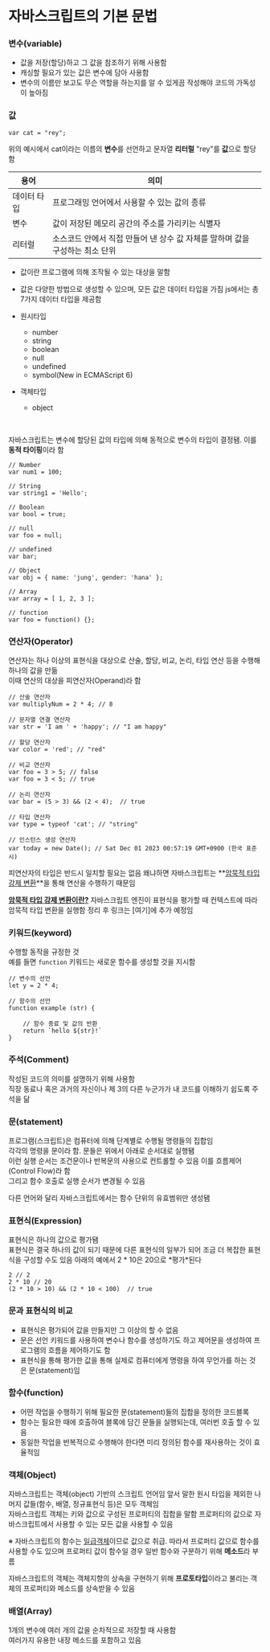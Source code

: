 # 자바스크립트의 기본 문법

### 변수(variable)

- 값을 저장(할당)하고 그 값을 참조하기 위해 사용함
- 캐싱할 필요가 있는 값은 변수에 담아 사용함
- 변수의 이름만 보고도 무슨 역할을 하는지를 알 수 있게끔 작성해야 코드의 가독성이 높아짐

### 값

```
var cat = "rey";
```

위의 예시에서 cat이라는 이름의 **변수**를 선언하고 문자열 **리터럴** "rey"를 **값**으로 할당함

| 용어        | 의미                                                                         |
| ----------- | ---------------------------------------------------------------------------- |
| 데이터 타입 | 프로그래밍 언어에서 사용할 수 있는 값의 종류                                 |
| 변수        | 값이 저장된 메모리 공간의 주소를 가리키는 식별자                             |
| 리터럴      | 소스코드 안에서 직접 만들어 낸 상수 값 자체를 말하며 값을 구성하는 최소 단위 |

- 값이란 프로그램에 의해 조작될 수 있는 대상을 말함
- 값은 다양한 방법으로 생성할 수 있으며, 모든 값은 데이터 타입을 가짐
  js에서는 총 7가지 데이터 타입을 제공함

- 원시타입

  - number
  - string
  - boolean
  - null
  - undefined
  - symbol(New in ECMAScript 6)

- 객체타입
  - object

<br>

자바스크립트는 변수에 할당된 값의 타입에 의해 동적으로 변수의 타입이 결정됌. 이를 **동적 타이핑**이라 함

```
// Number
var num1 = 100;

// String
var string1 = 'Hello';

// Boolean
var bool = true;

// null
var foo = null;

// undefined
var bar;

// Object
var obj = { name: 'jung', gender: 'hana' };

// Array
var array = [ 1, 2, 3 ];

// function
var foo = function() {};
```

### 연산자(Operator)

연산자는 하나 이상의 표현식을 대상으로 산술, 할당, 비교, 논리, 타입 연산 등을 수행해 하나의 값을 만듦<br>
이때 연산의 대상을 피연산자(Operand)라 함

```
// 산술 연산자
var multiplyNum = 2 * 4; // 8

// 문자열 연결 연산자
var str = 'I am ' + 'happy'; // "I am happy"

// 할당 연산자
var color = 'red'; // "red"

// 비교 연산자
var foo = 3 > 5; // false
var foo = 3 < 5; // true

// 논리 연산자
var bar = (5 > 3) && (2 < 4);  // true

// 타입 연산자
var type = typeof 'cat'; // "string"

// 인스턴스 생성 연산자
var today = new Date(); // Sat Dec 01 2023 00:57:19 GMT+0900 (한국 표준시)
```

피연산자의 타입은 반드시 일치할 필요는 없음
왜냐하면 자바스크립트는 **<u>암묵적 타입 강제 변환</u>**을 통해 연산을 수행하기 때문임

**<u>암묵적 타입 강제 변환이란?</u>**
자바스크립트 엔진이 표현식을 평가할 때 컨텍스트에 따라 암묵적 타입 변환을 실행함
정리 후 링크는 [여기]에 추가 예정임

### 키워드(keyword)

수행할 동작을 규정한 것<br>
예를 들면 `function` 키워드는 새로운 함수를 생성할 것을 지시함

```
// 변수의 선언
let y = 2 * 4;

// 함수의 선언
function example (str) {

    // 함수 종료 및 값의 반환
    return `hello ${str}!`
}
```

### 주석(Comment)

작성된 코드의 의미를 설명하기 위해 사용함<br>
직장 동료나 혹은 과거의 자신이나 제 3의 다른 누군가가 내 코드를 이해하기 쉽도록 주석을 닮

### 문(statement)

프로그램(스크립트)은 컴퓨터에 의해 단계별로 수행될 명령들의 집합임<br>
각각의 명령을 문이라 함. 문들은 위에서 아래로 순서대로 실행됌<br>
이런 실행 순서는 조건문이나 반복문의 사용으로 컨트롤할 수 있음 이를 흐름제어(Control Flow)라 함<br>
그리고 함수 호출로 실행 순서가 변경될 수 있음<br>

다른 언어와 달리 자바스크립트에서는 함수 단위의 유효범위만 생성됌

### 표현식(Expression)

표현식은 하나의 값으로 평가됌<br>
표현식은 결국 하나의 값이 되기 때문에 다른 표현식의 일부가 되어 조금 더 복잡한 표현식을 구성할 수도 있음
아래의 예에서 2 * 10은 20으로 *평가\*된다

```
2 // 2
2 * 10 // 20
(2 * 10 > 10) && (2 * 10 < 100)  // true
```

### 문과 표현식의 비교

- 표현식은 평가되어 값을 만들지만 그 이상의 할 수 없음<br>
- 문은 선언 키워드를 사용하여 변수나 함수를 생성하기도 하고 제어문을 생성하여 프로그램의 흐름을 제어하기도 함
- 표현식을 통해 평가한 값을 통해 실제로 컴퓨터에게 명령을 하여 무언가를 하는 것은 문(statement)임

### 함수(function)

- 어떤 작업을 수행하기 위해 필요한 문(statement)들의 집합을 정의한 코드블록
- 함수는 필요한 때에 호출하여 블록에 담긴 문들을 실행되는데, 여러번 호출 할 수 있음
- 동일한 작업을 반복적으로 수행해야 한다면 미리 정의된 함수를 재사용하는 것이 효율적임

### 객체(Object)

자바스크립트는 객체(object) 기반의 스크립트 언어임
앞서 말한 원시 타입을 제외한 나머지 값들(함수, 배열, 정규표현식 등)은 모두 객체임<br>
자바스크립트 객체는 키와 값으로 구성된 프로퍼티의 집합을 말함
프로퍼티의 값으로 자바스크립트에서 사용할 수 있는 모든 값을 사용할 수 있음<br>

※ 자바스크립트의 함수는 [일급객체](https://velog.io/@j_hana01/%EC%9D%BC%EA%B8%89%EA%B0%9D%EC%B2%B4%EB%9E%80)이므로 값으로 취급. 따라서 프로퍼티 값으로 함수를 사용할 수도 있으며 프로퍼티 값이 함수일 경우 일반 함수와 구분하기 위해 **메소드**라 부름

자바스크립트의 객체는 객체지향의 상속을 구현하기 위해 **프로토타입**이라고 불리는 객체의 프로퍼티와 메소드를 상속받을 수 있음

### 배열(Array)

1개의 변수에 여러 개의 값을 순차적으로 저장할 때 사용함<br>
여러가지 유용한 내장 메소드를 포함하고 있음
